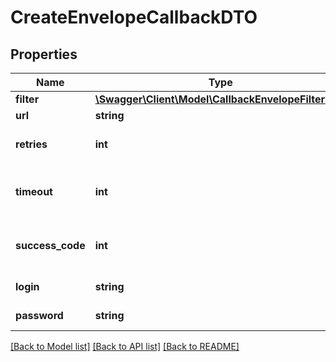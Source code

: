 # CreateEnvelopeCallbackDTO

## Properties
Name | Type | Description | Notes
------------ | ------------- | ------------- | -------------
**filter** | [**\Swagger\Client\Model\CallbackEnvelopeFilterDTO**](CallbackEnvelopeFilterDTO.md) |  | 
**url** | **string** | Callback url | 
**retries** | **int** | Retries count, 0 &lt; X &lt;&#x3D; 10 | 
**timeout** | **int** | Request timeout (ms), 100 &lt; X &lt; 60000 | 
**success_code** | **int** | Http response success code | [optional] [default to 200]
**login** | **string** | Basic auth login | [optional] 
**password** | **string** | Basic auth password | [optional] 

[[Back to Model list]](../../README.md#documentation-for-models) [[Back to API list]](../../README.md#documentation-for-api-endpoints) [[Back to README]](../../README.md)

